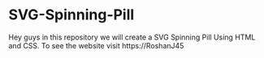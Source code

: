 # SVG-Spinning-Pill
Hey guys in this repository we will create a SVG Spinning Pill Using HTML and CSS. To see the website visit https://RoshanJ45
